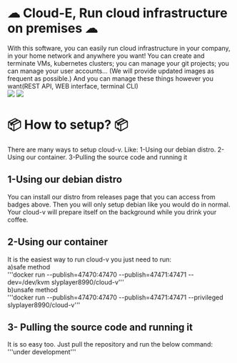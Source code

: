 # ☁ Cloud-E, Run cloud infrastructure on premises ☁
With this software, you can easily run cloud infrastructure in your company, in your home network and anywhere you want!
You can create and terminate VMs, kubernetes clusters; you can manage your git projects; you can manage your user accounts...
(We will provide updated images as frequent as possible.)
And you can manage these things however you want(REST API, WEB interface, terminal CLI)
<br/><img src="https://img.shields.io/badge/Docker-Repository-03fcdf?link=https://hub.docker.com/r/slyplayer8990/cloud-v"></img> <img src="https://github.com/slyplayer8990/cloud-v/actions/workflows/docker-image.yml/badge.svg"></img>
# 📦 How to setup? 📦
There are many ways to setup cloud-v. Like:
1-Using our debian distro.
2-Using our container.
3-Pulling the source code and running it
## 1-Using our debian distro
You can install our distro from releases page that you can access from badges above. Then you will only setup debian like you would do in normal. Your cloud-v will prepare itself on the background while you drink your coffee.
## 2-Using our container
It is the easiest way to run cloud-v you just need to run: <br/>
a)safe method <br/>
'''docker run --publish=47470:47470 --publish=47471:47471 --dev=/dev/kvm slyplayer8990/cloud-v''' <br/>
b)unsafe method <br/>
'''docker run --publish=47470:47470 --publish=47471:47471 --privileged slyplayer8990/cloud-v''' <br/>
## 3- Pulling the source code and running it
It is so easy too. Just pull the repository and run the below command: <br/>
'''under development'''
